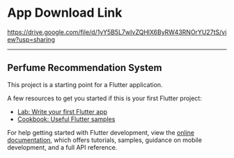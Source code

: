 # App Download Link
https://drive.google.com/file/d/1yY5B5L7wIvZQHlX6ByRW43RNOrYU27tS/view?usp=sharing

--------------------------------

## Perfume Recommendation System

This project is a starting point for a Flutter application.

A few resources to get you started if this is your first Flutter project:

- [Lab: Write your first Flutter app](https://docs.flutter.dev/get-started/codelab)
- [Cookbook: Useful Flutter samples](https://docs.flutter.dev/cookbook)

For help getting started with Flutter development, view the
[online documentation](https://docs.flutter.dev/), which offers tutorials,
samples, guidance on mobile development, and a full API reference.
